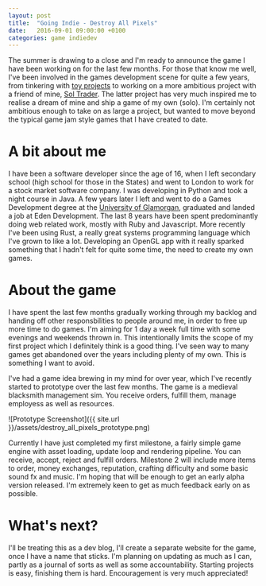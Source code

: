 ```yaml
---
layout: post
title:  "Going Indie - Destroy All Pixels"
date:   2016-09-01 09:00:00 +0100
categories: game indiedev
---
```

The summer is drawing to a close and I'm ready to announce the game I have been
working on for the last few months. For those that know me well, I've been
involved in the games development scene for quite a few years, from tinkering
with [toy projects](http://github.com/patchfx) to working on a more ambitious
project with a friend of mine, [Sol Trader](http://soltrader.net). The latter
project has very much inspired me to realise a dream of mine and ship a game of
my own (solo). I'm certainly not ambitious enough to take on as large a project, but
wanted to move beyond the typical game jam style games that I have created to date.

# A bit about me

I have been a software developer since the age of 16, when I left secondary
school (high school for those in the States) and went to London to work for
a stock market software company. I was developing in Python and took a night
course in Java. A few years later I left and went to do a Games Development
degree at the [University of Glamorgan](http://glam.ac.uk), graduated and landed
a job at Eden Development. The last 8 years have been spent predominantly doing web
related work, mostly with Ruby and Javascript. More recently I've been using
Rust, a really great systems programming language which I've grown to like
a lot. Developing an OpenGL app with it really sparked something that I hadn't
felt for quite some time, the need to create my own games.

# About the game

I have spent the last few months gradually working through my backlog and
handing off other responsbilities to people around me, in order to free up more
time to do games. I'm aiming for 1 day a week full time with some evenings and
weekends thrown in. This intentionally limits the scope of my first project
which I definitely think is a good thing. I've seen way to many games get
abandoned over the years including plenty of my own. This is something I want to
avoid.

I've had a game idea brewing in my mind for over year, which I've recently
started to prototype over the last few months. The game is a medieval blacksmith
management sim. You receive orders, fulfill them, manage employess as well as
resources.

![Prototype Screenshot]({{ site.url }}/assets/destroy_all_pixels_prototype.png)

Currently I have just completed my first milestone, a fairly simple game engine
with asset loading, update loop and rendering pipeline. You can receive, accept,
reject and fulfill orders. Milestone 2 will include more items to order, money
exchanges, reputation, crafting difficulty and some basic sound fx and music.
I'm hoping that will be enough to get an early alpha version released. I'm
extremely keen to get as much feedback early on as possible.

# What's next?

I'll be treating this as a dev blog, I'll create a separate website for the
game, once I have a name that sticks. I'm planning on updating as much as I can,
partly as a journal of sorts as well as some accountability. Starting projects
is easy, finishing them is hard. Encouragement is very much appreciated!
